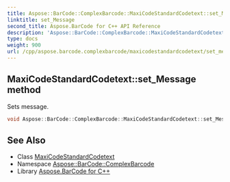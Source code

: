 ```yaml
---
title: Aspose::BarCode::ComplexBarcode::MaxiCodeStandardCodetext::set_Message method
linktitle: set_Message
second_title: Aspose.BarCode for C++ API Reference
description: 'Aspose::BarCode::ComplexBarcode::MaxiCodeStandardCodetext::set_Message method. Sets message in C++.'
type: docs
weight: 900
url: /cpp/aspose.barcode.complexbarcode/maxicodestandardcodetext/set_message/
---
```

## MaxiCodeStandardCodetext::set_Message method


Sets message.

```cpp
void Aspose::BarCode::ComplexBarcode::MaxiCodeStandardCodetext::set_Message(System::String value)
```

## See Also

* Class [MaxiCodeStandardCodetext](../)
* Namespace [Aspose::BarCode::ComplexBarcode](../../)
* Library [Aspose.BarCode for C++](../../../)
